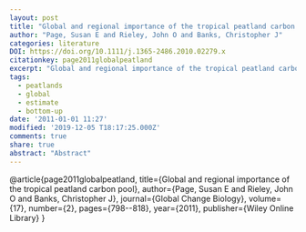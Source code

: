 ```yaml
---
layout: post
title: "Global and regional importance of the tropical peatland carbon pool"
author: "Page, Susan E and Rieley, John O and Banks, Christopher J"
categories: literature
DOI: https://doi.org/10.1111/j.1365-2486.2010.02279.x
citationkey: page2011globalpeatland
excerpt: "Global and regional importance of the tropical peatland carbon pool"
tags:
  - peatlands
  - global
  - estimate
  - bottom-up
date: '2011-01-01 11:27'
modified: '2019-12-05 T18:17:25.000Z'
comments: true
share: true
abstract: "Abstract"
---
```


@article{page2011globalpeatland,
  title={Global and regional importance of the tropical peatland carbon pool},
  author={Page, Susan E and Rieley, John O and Banks, Christopher J},
  journal={Global Change Biology},
  volume={17},
  number={2},
  pages={798--818},
  year={2011},
  publisher={Wiley Online Library}
}
